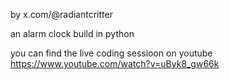 by x.com/@radiantcritter

an alarm clock 
build in python

you can find the live coding sessioon on youtube
    https://www.youtube.com/watch?v=uByk8_gw66k
